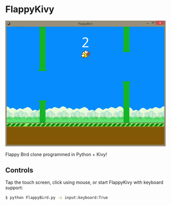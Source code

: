 FlappyKivy
==========

![Screenshot](/screenshots/shot.png)

Flappy Bird clone programmed in Python + Kivy!

## Controls

Tap the touch screen, click using mouse, or start FlappyKivy with keyboard support:

```sh
$ python FlappyBird.py -c input:keyboard:True
```
